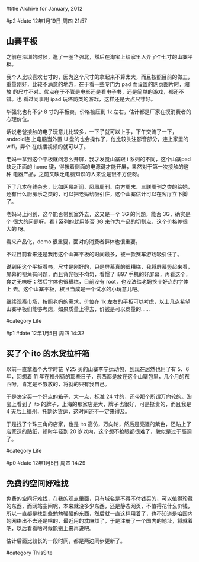 #title Archive for January, 2012

#p2
#date 12年1月19日 周四 21:57

## 山寨平板

之前在深圳的时候，逛了一圈华强北，然后在淘宝上给家里人弄了个七寸的山寨平
板。

我个人比较喜欢七寸的，因为这个尺寸的拿起来不算太大，而且按照目前的做工，
重量刚好，比较不满意的地方，在于看一些专门为 pad 而设置的网页图片时，缩放
的尺寸不对。优点在于不管是电影还是看电子书，还是简单的游戏，都还不错。也
看过同事用 ipad 玩塔防类的游戏，这样还是大点尺寸好。

华强北也有不少 8 寸的平板卖，价格被压到 1k 左右，估计都是厂家在摸消费者的
心理价位。

话说老爸接触的电子玩意儿比较多，一下子就可以上手，下午交流了一下，android连
上电脑当外置 U 盘的也会操作了，他比较关注影音部分，连上家里的 wifi，弄个
在线播视频的就可以了。

老妈一拿到这个平板就问怎么开屏，我才发觉山寨跟 i 系列的不同，这个山寨pad
缺乏正面的 home 键，得按着侧面的电源键才能开屏，果然对于第一次接触的这种
电器产品，之前又缺乏电脑知识的人来说是很不方便呀。

下了几本在线杂志，比如网易新闻、凤凰周刊、南方周末、三联周刊之类的给她，
还有什么厨房乐之类的，可以把老妈给吸引住，这个山寨估计可以在客厅立下脚了。

老妈马上问到，这个能否带到室外去，这又是一个 3G 的问题，能否 3G，确实是个
很大的问题呀。看 i 系列的就用能否 3G 来作为产品的切割点，这个价格差很大的
呀。

看来产品化，demo 很重要，面对的消费者群体也很重要。

不过目前看来还是我用这个山寨平板的时间最多，被一款赛车游戏吸引住了。

说到用这个平板看书，尺寸是刚好的，只是屏幕真的很糟糕，我将屏幕竖起来看，
屏幕的视角有问题，而且背光很不均匀，看惯了 i897 手机的好屏幕，再看这个，
食之无味呀；然后字体也很糟糕，目前没有 root，也没法给老妈换个好点的字体上
去。这个山寨平板，权且当成是一个试水的小玩意儿吧。

继续观察市场，按照老妈的需求，价位在 1k 左右的平板可以考虑，以上几点希望
山寨平板们能够考虑，如果质量上得去，价钱是可以商量的……

#category Life

<!-- date: 2012-01-19T21:57:05+0800 -->



#p1
#date 12年1月5日 周四 14:32

## 买了个 ito 的水货拉杆箱

以前一直拿着个大学时花 ￥25 买的山寨李宁运动包，到现在居然也用了有 5、6
年，回想着 11 年在福州待的那些日子，东西都是放在这个山寨包里，几个月的东
西呀，肯定是不够放的，将就的只有我自己。

于是决定买一个好点的箱子，大一点，标准 24 寸的，还带那个所谓万向轮的。淘
宝上看到了 ito 的牌子，上海的那家店是大，牌子也很好，可是挺贵的，而且我是
4 天后上福州，托韵达货运，这时间还不一定来得及。

于是找了个珠三角的店家，也是 ito 高仿，万向轮，然后是亮骚的紫色，还贴上了
店家送的贴纸，顿时年轻到 20 岁以内，这个想不抢眼都很难了，貌似是过于高调
了。

#category Life

<!-- date: 2012-01-05T14:32:52+0800 -->



#p0
#date 12年1月5日 周四 14:29

## 免费的空间好难找

免费的空间好难找，在我的观点里面，只有域名是不得不付钱买的，可以值得珍藏
的东西，而网站空间呢，本来就没多少东西，还是静态网页，不值得花什么价钱，
所以一直都是找到些勉勉强强的东西，然后就一直这样用着了，也不知道是咱国内
的网络出不去还是啥的，最近用的忒麻烦了，于是注册了一个国内的地址，将就着
吧，以后看看啥时候能搬上来再说吧。

估计后面比较长的一段时间，都是两边同步更新了。

#category ThisSite

<!-- date: 2012-01-05T14:29:12+0800 -->



